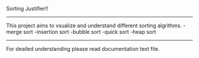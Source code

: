 Sorting Justifier!!

----------------------------

This project aims to vsualize and understand different sorting algrithms.
-merge sort
-insertion sort
-bubble sort
-quick sort
-heap sort

-----------------------------

For deailed understanding please read documentation text file.
